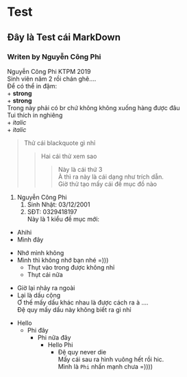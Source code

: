 Test
========================
## Đây là Test cái MarkDown <br>
### Writen by Nguyễn Công Phi

Nguyễn Công Phi KTPM 2019 <br> Sinh viên năm 2 rồi chán ghê....
<br>Để có thể in đậm:
    <br>+ **strong**
    <br>+ __strong__
<br>Trong này phải có br chứ không không xuống hàng được đâu
<br>Tui thích in nghiêng
    <br>+ *italic*
    <br>+ _italic_
> Thử cái blackquote gì nhỉ 
>> Hai cái thử xem sao
>>> Này là cái thứ 3
<br> À thì ra này là cái dạng như trích dẫn.
<br> Giờ thử tạo mấy cái đề mục đồ nào
1. Nguyễn Công Phi
    1. Sinh Nhật: 03/12/2001
    2. SĐT: 0329418197
<br> Này là 1 kiểu đề mục mới:
* Ahihi
* Mình đây 
- Nhớ mình không 
- Mình thì không nhớ bạn nhé =)))
    - Thụt vào trong được không nhỉ
    - Thụt cái nữa
+ Giờ lại nhảy ra ngoài
+ Lại là dấu cộng
<br> Ơ thế mấy dấu khác nhau là được cách ra à ....
<br> Đệ quy mấy dấu này không biết ra gì nhỉ
- Hello
    - Phi đây
        - Phi nữa đây
            - Hello Phi
                - Đệ quy never die
<br> Mấy cái sau ra hình vuông hết rồi hic.
<br> Mình là `Phi` nhấn mạnh chưa =))))